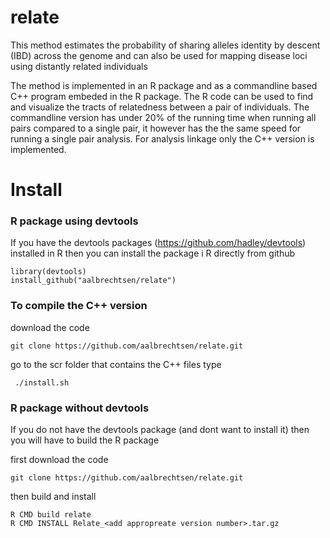 # relate
This method estimates the probability of sharing alleles identity by descent (IBD) across the genome and can also be used for mapping disease loci using distantly related individuals

The method is implemented in an R package and as a commandline based C++ program embeded in the R package. The R code can be used to find and visualize the tracts of relatedness between a pair of individuals. The commandline version has under 20% of the running time when running all pairs compared to a single pair, it however has the the same speed for running a single pair analysis. For analysis linkage only the C++ version is implemented.



# Install
### R package using devtools

If you have the devtools packages (https://github.com/hadley/devtools) installed in R then you can install the package i R directly from github

```
library(devtools)
install_github("aalbrechtsen/relate")
```

### To compile the C++ version
download the code

```
git clone https://github.com/aalbrechtsen/relate.git
```

go to the scr folder that contains the C++ files 
type 

```
 ./install.sh
 ```

### R package without devtools

If you do not have the devtools package (and dont want to install it) then you will have to build the R package 

first download the code
```
git clone https://github.com/aalbrechtsen/relate.git
```
then build and install

```
R CMD build relate
R CMD INSTALL Relate_<add appropreate version number>.tar.gz
```
